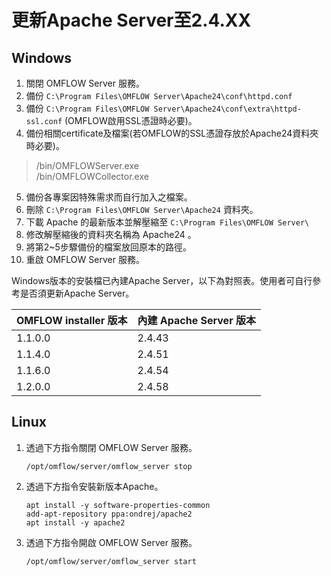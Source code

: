 # 更新Apache Server至2.4.XX

## Windows

1. 關閉 OMFLOW Server 服務。
2. 備份 `C:\Program Files\OMFLOW Server\Apache24\conf\httpd.conf`
3. 備份 `C:\Program Files\OMFLOW Server\Apache24\conf\extra\httpd-ssl.conf` (OMFLOW啟用SSL憑證時必要)。
4. 備份相關certificate及檔案(若OMFLOW的SSL憑證存放於Apache24資料夾時必要)。

> /bin/OMFLOWServer.exe\
> /bin/OMFLOWCollector.exe

5. 備份各專案因特殊需求而自行加入之檔案。
6. 刪除 `C:\Program Files\OMFLOW Server\Apache24` 資料夾。
7. 下載 Apache 的最新版本並解壓縮至 `C:\Program Files\OMFLOW Server\`
8. 修改解壓縮後的資料夾名稱為 Apache24 。
9. 將第2\~5步驟備份的檔案放回原本的路徑。
10. 重啟 OMFLOW Server 服務。

Windows版本的安裝檔已內建Apache Server，以下為對照表。使用者可自行參考是否須更新Apache Server。

| OMFLOW installer 版本 | 內建 Apache Server 版本 |
| ------------------- | ------------------- |
| 1.1.0.0             | 2.4.43              |
| 1.1.4.0             | 2.4.51              |
| 1.1.6.0             | 2.4.54              |
| 1.2.0.0             | 2.4.58              |

## Linux

1.  透過下方指令關閉 OMFLOW Server 服務。

    ```
    /opt/omflow/server/omflow_server stop
    ```
2.  透過下方指令安裝新版本Apache。

    ```
    apt install -y software-properties-common
    add-apt-repository ppa:ondrej/apache2
    apt install -y apache2
    ```
3.  透過下方指令開啟 OMFLOW Server 服務。

    ```
    /opt/omflow/server/omflow_server start
    ```
